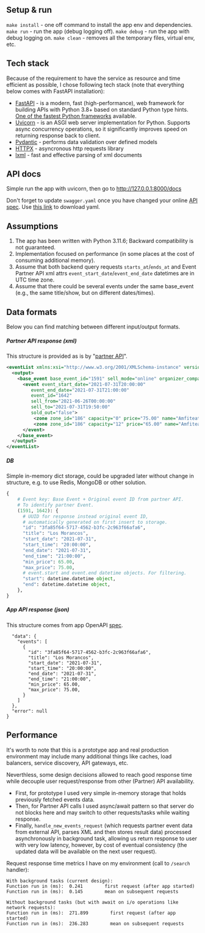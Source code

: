 ## Setup & run

`make install` - one off command to install the app env and dependencies.
`make run` - run the app (debug logging off).
`make debug` - run the app with debug logging on.
`make clean` - removes all the temporary files, virtual env, etc.

## Tech stack

Because of the requirement to have the service as resource and time efficient as possible, I chose following tech stack (note that everything below comes with FastAPI installation):

* [FastAPI](https://fastapi.tiangolo.com/) - is a modern, fast (high-performance), web framework for building APIs with Python 3.8+ based on standard Python type hints. [One of the fastest Python frameworks](https://fastapi.tiangolo.com/benchmarks/) available.
* [Uvicorn](https://www.uvicorn.org/) - is an ASGI web server implementation for Python. Supports async concurrency operations, so it significantly improves speed on returning response back to client.
* [Pydantic](https://docs.pydantic.dev/latest/) - performs data validation over defined models
* [HTTPX](https://www.python-httpx.org/quickstart/) - asyncronous http requests library
* [lxml](https://lxml.de/) - fast and effective parsing of xml documents


## API docs

Simple run the app with uvicorn, then go to http://127.0.0.1:8000/docs

Don't forget to update `swagger.yaml` once you have changed your online [API spec](https://app.swaggerhub.com/apis-docs/luis-pintado-feverup/backend-test/1.0.0). Use [this link](https://api.swaggerhub.com/apis/luis-pintado-feverup/backend-test/1.0.0/swagger.yaml) to download yaml.


## Assumptions

1. The app has been written with Python 3.11.6; Backward compatibility is not guaranteed.
2. Implementation focused on performance (in some places at the cost of consuming additional memory).
3. Assume that both backend query requests `starts_at`/`ends_at` and Event Partner API xml attrs `event_start_date`/`event_end_date` datetimes are in UTC time zone.
4. Assume that there could be several events under the same base_event (e.g., the same title/show, but on different dates/times).

## Data formats

Below you can find matching between different input/output formats.

##### Partner API response (xml)
This structure is provided as is by "[partner API](https://provider.code-challenge.feverup.com/api/events)".
```xml
<eventList xmlns:xsi="http://www.w3.org/2001/XMLSchema-instance" version="1.0" xsi:noNamespaceSchemaLocation="eventList.xsd">
  <output>
    <base_event base_event_id="1591" sell_mode="online" organizer_company_id="1" title="Los Morancos">
      <event event_start_date="2021-07-31T20:00:00"
         event_end_date="2021-07-31T21:00:00"
         event_id="1642"
         sell_from="2021-06-26T00:00:00"
         sell_to="2021-07-31T19:50:00"
         sold_out="false">
          <zone zone_id="186" capacity="0" price="75.00" name="Amfiteatre" numbered="true"/>
          <zone zone_id="186" capacity="12" price="65.00" name="Amfiteatre" numbered="false"/>
      </event>
    </base_event>
  </output>
</eventList>
```

##### DB

Simple in-memory dict storage, could be upgraded later without change in structure, e.g. to use Redis, MongoDB or other solution.

```python
{
    # Event key: Base Event + Original event ID from partner API.
    # To identify partner Event.
    (1591, 1642): {
      # UUID for response instead original event ID,
      # automatically generated on first insert to storage.
      "id": "3fa85f64-5717-4562-b3fc-2c963f66afa6",
      "title": "Los Morancos",
      "start_date": "2021-07-31",
      "start_time": "20:00:00",
      "end_date": "2021-07-31",
      "end_time": "21:00:00",
      "min_price": 65.00,
      "max_price": 75.00,
      # event.start and event.end datetime objects. For filtering.
      "start": datetime.datetime object,
      "end": datetime.datetime object,
    },
}
```

##### App API response (json)
This structure comes from app OpenAPI [spec](https://app.swaggerhub.com/apis-docs/luis-pintado-feverup/backend-test/1.0.0#/default/searchEvents).
```json{
  "data": {
    "events": [
      {
        "id": "3fa85f64-5717-4562-b3fc-2c963f66afa6",
        "title": "Los Morancos",
        "start_date": "2021-07-31",
        "start_time": "20:00:00",
        "end_date": "2021-07-31",
        "end_time": "21:00:00",
        "min_price": 65.00,
        "max_price": 75.00,
      }
    ]
  },
  "error": null
}
```

## Performance

It's worth to note that this is a prototype app and real production environment may include many additional things like caches, load balancers, service discovery, API gateways, etc.

Neverthless, some design decisions allowed to reach good response time while decouple user request/response from other (Partner) API availability.

* First, for prototype I used very simple in-memory storage that holds previously fetched events data.
* Then, for Partner API calls I used async/await pattern so that server do not blocks here and may switch to other requests/tasks while waiting response.
* Finally, `handle_new_events_request` (which requests partner event data from external API, parses XML and then stores result data) processed asynchronously in background task, allowing us return response to user with very low latency, however, by cost of eventual consistency (the updated data will be available on the next user request).

Request response time metrics I have on my environment (call to `/search` handler):

    With background tasks (current design):
    Function run in (ms):  0.241        first request (after app started)
    Function run in (ms):  0.145        mean on subsequent requests

    Without background tasks (but with await on i/o operations like network requests):
    Function run in (ms):  271.899        first request (after app started)
    Function run in (ms):  236.283        mean on subsequent requests
